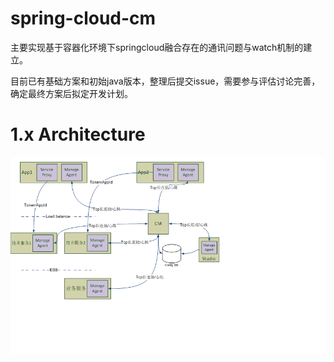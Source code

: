 # spring-cloud-cm
主要实现基于容器化环境下springcloud融合存在的通讯问题与watch机制的建立。

目前已有基础方案和初始java版本，整理后提交issue，需要参与评估讨论完善，确定最终方案后拟定开发计划。


# 1.x Architecture
![image](https://github.com/SpringCloud/spring-cloud-cm/blob/master/page-resources/img/architecture.png)


